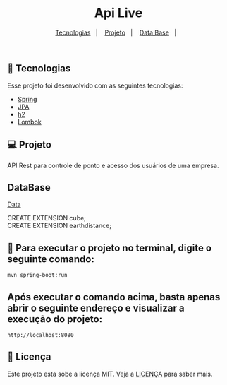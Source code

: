 <h1 align="center">
  Api Live
</h1>


<p align="center">
  <a href="#-tecnologias">Tecnologias</a>&nbsp;&nbsp;&nbsp;|&nbsp;&nbsp;&nbsp;
  <a href="#-projeto">Projeto</a>&nbsp;&nbsp;&nbsp;|&nbsp;&nbsp;&nbsp;
  <a href="#DataBase">Data Base</a>&nbsp;&nbsp;&nbsp;|&nbsp;&nbsp;&nbsp;
</p>


<br>


## 🚀 Tecnologias

Esse projeto foi desenvolvido com as seguintes tecnologias:

- [Spring](https://spring.io/)
- [JPA](https://spring.io/projects/spring-data-jpa)
- [h2](https://jdbc.postgresql.org/)
- [Lombok](https://projectlombok.org/)

## 💻 Projeto

API Rest para controle de ponto e acesso dos usuários de uma empresa.


## DataBase
<a href="https://github.com/chinnonsantos/sql-paises-estados-cidades/tree/master/PostgreSQL">Data</a>

CREATE EXTENSION cube;
<br/>
CREATE EXTENSION earthdistance;

## :hammer: Para executar o projeto no terminal, digite o seguinte comando:

```shell script
mvn spring-boot:run 
```

## Após executar o comando acima, basta apenas abrir o seguinte endereço e visualizar a execução do projeto:

```
http://localhost:8080
```



## 📝 Licença

Este projeto esta sobe a licença MIT. Veja a [LICENÇA](https://opensource.org/licenses/MIT) para saber mais.



